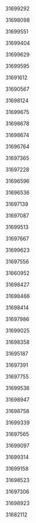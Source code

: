 31699292

31698098

31699551

31699404

31699629

31699595

31691612

31690567

31698124

31699675

31698678

31698674

31696764

31697365

31697228

31696596

31696536

31697139

31697087

31699513

31697667

31699623

31697556

31660952

31698427

31698466

31698414

31697986

31699025

31698358

31695187

31697391

31697755

31699536

31698947

31698758

31699339

31697565

31699097

31699314

31699158

31698523

31697306

31698923

31682112

